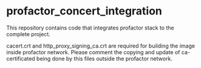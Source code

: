 # profactor_concert_integration
This repository contains code that integrates profactor stack to the complete project.

cacert.crt and http_proxy_signing_ca.crt are required for building the image inside profactor network.
Please comment the copying and update of ca-certificated being done by this files outside the profactor network.